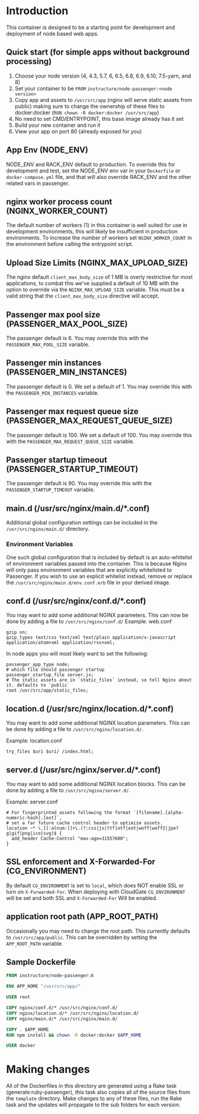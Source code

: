 # Introduction

This container is designed to be a starting point for development and
deployment of node based web apps.

## Quick start (for simple apps without background processing)

1. Choose your node version (4, 4.3, 5.7, 6, 6.5, 6.8, 6.9, 6.10, 7.5-yarn, and 8)
2. Set your container to be `FROM` `instructure/node-passenger:<node version>`
3. Copy app and assets to `/usr/src/app` (nginx will serve static assets from public)
making sure to change the ownership of these files to docker:docker (`RUN chown -R docker:docker /usr/src/app`)
4. No need to set CMD/ENTRYPOINT, this base image already has it set
5. Build your new container and run it
6. View your app on port 80 (already exposed for you)

## App Env (NODE_ENV)
NODE_ENV and RACK_ENV default to production. To override this for
development and test, set the NODE_ENV env var in your `Dockerfile` or
`docker-compose.yml` file, and that will also override RACK_ENV and the
other related vars in passenger.

## nginx worker process count (NGINX_WORKER_COUNT)
The default number of workers (1) in this container is well suited for use
in development environments, this will likely be insufficient in production
environments. To increase the number of workers set `NGINX_WORKER_COUNT` in
the environment before calling the entrypoint script.

## Upload Size Limits (NGINX_MAX_UPLOAD_SIZE)
The nginx default `client_max_body_size` of 1 MB is overly restrictive for
most applications, to combat this we've supplied a default of 10 MB with
the option to override via the `NGINX_MAX_UPLOAD_SIZE` variable. This must
be a valid string that the `client_max_body_size` directive will accept.

## Passenger max pool size (PASSENGER_MAX_POOL_SIZE)
The passenger default is 6. You may override this with the
`PASSENGER_MAX_POOL_SIZE` variable.

## Passenger min instances (PASSENGER_MIN_INSTANCES)
The passenger default is 0. We set a default of 1. You may override this with the
`PASSENGER_MIN_INSTANCES` variable.

## Passenger max request queue size (PASSENGER_MAX_REQUEST_QUEUE_SIZE)
The passenger default is 100. We set a default of 100. You may override this
with the `PASSENGER_MAX_REQUEST_QUEUE_SIZE` variable.

## Passenger startup timeout (PASSENGER_STARTUP_TIMEOUT)
The passenger default is 90. You may override this with the
`PASSENGER_STARTUP_TIMEOUT` variable.

## main.d (/usr/src/nginx/main.d/*.conf)
Additional global configuration settings can be included in the
`/usr/src/nginx/main.d/` directory.

### Environment Variables
One such global configuration that is included by default is an auto-whitelist
of environment variables passed into the container. This is because Nginx will
only pass environment variables that are explicitly whitelisted to Passenger.
If you wish to use an explicit whitelist instead, remove or replace the
`/usr/src/nginx/main.d/env.conf.erb` file in your derived image.

## conf.d (/usr/src/nginx/conf.d/*.conf)
You may want to add some additional NGINX parameters. This can now
be done by adding a file to `/usr/src/nginx/conf.d/`
Example: web.conf

```
gzip on;
gzip_types text/css text/xml text/plain application/x-javascript application/atom+xml application/rss+xml;
```

In node apps you will most likely want to set the following:

```
passenger_app_type node;
# which file should passenger startup
passenger_startup_file server.js;
# The static assets are in `static_files` instead, so tell Nginx about it. defaults to `public`
root /usr/src/app/static_files;

```

## location.d (/usr/src/nginx/location.d/*.conf)

You may want to add some additional NGINX location parameters. This can be done
by adding a file to `/usr/src/nginx/location.d/`.

Example: location.conf

```
try_files $uri $uri/ /index.html;
```

## server.d (/usr/src/nginx/server.d/*.conf)

You may want to add some additional NGINX location blocks. This can be done by
adding a file to `/usr/src/nginx/server.d/`.

Example: server.conf

```
# For fingerprinted assets following the format `[filename].[alpha-numeric-hash].[ext]`,
# set a far future cache control header to optimize assets.
location ~* \.[[:alnum:]]+\.(?:css|js|ttf|otf|eot|woff|woff2|jpe?g|gif|png|ico|svg)$ {
  add_header Cache-Control "max-age=31557600";
}
```

## SSL enforcement and X-Forwarded-For  (CG_ENVIRONMENT)
By default `CG_ENVIRONMENT` is set to `local`, which does NOT enable SSL or turn on `X-Forwarded-For`.
When deploying with CloudGate `CG_ENVIRONMENT` will be set and both SSL and `X-Forwarded-For` Will be enabled.

## application root path (APP_ROOT_PATH)
Occasionally you may need to change the root path. This currently defaults to
`/usr/src/app/public`. This can be overridden by setting the `APP_ROOT_PATH` variable.

## Sample Dockerfile

```Dockerfile
FROM instructure/node-passenger:6

ENV APP_HOME "/usr/src/app/"

USER root

COPY nginx/conf.d/* /usr/src/nginx/conf.d/
COPY nginx/location.d/* /usr/src/nginx/location.d/
COPY nginx/main.d/* /usr/src/nginx/main.d/

COPY . $APP_HOME
RUN npm install && chown -R docker:docker $APP_HOME

USER docker
```

# Making changes

All of the Dockerfiles in this directory are generated using a Rake task
(generate:ruby-passenger), this task also copies all of the source files
from the `template` directory. Make changes to any of these files, run the Rake
task and the updates will propagate to the sub folders for each version.
